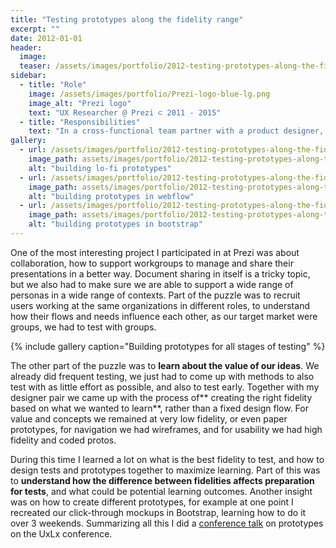 ```yaml
---
title: "Testing prototypes along the fidelity range"
excerpt: ""
date: 2012-01-01
header:
  image:
  teaser: /assets/images/portfolio/2012-testing-prototypes-along-the-fidelity-range-2.png
sidebar:
  - title: "Role"
    image: /assets/images/portfolio/Prezi-logo-blue-lg.png
    image_alt: "Prezi logo"
    text: "UX Researcher @ Prezi ⊂ 2011 - 2015"
  - title: "Responsibilities"
    text: "In a cross-functional team partner with a product designer, a product manager and engineers and enable discovery and learning about users."
gallery:
  - url: /assets/images/portfolio/2012-testing-prototypes-along-the-fidelity-range-1.png
    image_path: assets/images/portfolio/2012-testing-prototypes-along-the-fidelity-range-1.png
    alt: "building lo-fi prototypes"
  - url: /assets/images/portfolio/2012-testing-prototypes-along-the-fidelity-range-2.png
    image_path: assets/images/portfolio/2012-testing-prototypes-along-the-fidelity-range-2.png
    alt: "building prototypes in webflow"
  - url: /assets/images/portfolio/2012-testing-prototypes-along-the-fidelity-range-3.png
    image_path: assets/images/portfolio/2012-testing-prototypes-along-the-fidelity-range-3.png
    alt: "building prototypes in bootstrap"
---
```


One of the most interesting project I participated in at Prezi was about collaboration, how to support workgroups to manage and share their presentations in a better way. Document sharing in itself is a tricky topic, but we also had to make sure we are able to support a wide range of personas in a wide range of contexts. Part of the puzzle was to recruit users working at the same organizations in different roles, to understand how their flows and needs influence each other, as our target market were groups, we had to test with groups.

{% include gallery caption="Building prototypes for all stages of testing" %}

The other part of the puzzle was to **learn about the value of our ideas**. We already did frequent testing, we just had to come up with methods to also test with as little effort as possible, and also to test early. Together with my designer pair we came up with the process of** creating the right fidelity based on what we wanted to learn**, rather than a fixed design flow. For value and concepts we remained at very low fidelity, or even paper prototypes, for navigation we had wireframes, and for usability we had high fidelity and coded protos.

During this time I learned a lot on what is the best fidelity to test, and how to design tests and prototypes together to maximize learning. Part of this was to **understand how the difference between fidelities affects preparation for tests**, and what could be potential learning outcomes. Another insight was on how to create different prototypes, for example at one point I recreated our click-through mockups in Bootstrap, learning how to do it over 3 weekends. Summarizing all this I did a [conference talk](https://prezi.com/qfftsdxtojf0/from-lo-fi-to-hi-fi/) on prototypes on the UxLx conference.
